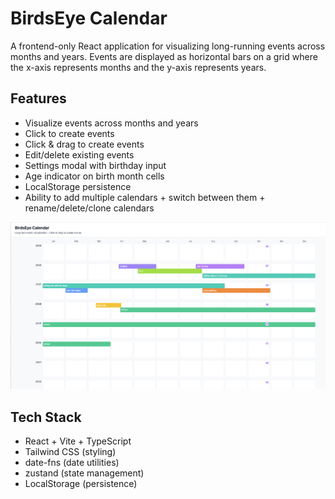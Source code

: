 # BirdsEye Calendar

A frontend-only React application for visualizing long-running events across months and years. Events are displayed as horizontal bars on a grid where the x-axis represents months and the y-axis represents years.

## Features
- Visualize events across months and years
- Click to create events
- Click & drag to create events
- Edit/delete existing events
- Settings modal with birthday input
- Age indicator on birth month cells
- LocalStorage persistence
- Ability to add multiple calendars + switch between them + rename/delete/clone calendars

![Calendar View](./image.png)

## Tech Stack

- React + Vite + TypeScript
- Tailwind CSS (styling)
- date-fns (date utilities)
- zustand (state management)
- LocalStorage (persistence)